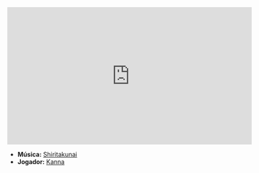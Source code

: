 <iframe width="560" height="315" src="https://www.youtube.com/embed/tv5ShMTeeHI?si=m_DeCUcdYpgFHvi6" title="YouTube video player" frameborder="0" allow="accelerometer; autoplay; clipboard-write; encrypted-media; gyroscope; picture-in-picture; web-share" referrerpolicy="strict-origin-when-cross-origin" allowfullscreen></iframe>

- **Música:** [Shiritakunai](../Músicas/Shiritakunai.md)
- **Jogador:** [Kanna](content/Jogadores/Kanna.md)